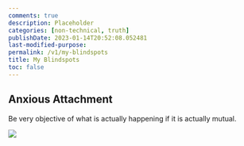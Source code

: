 ```yaml
---
comments: true
description: Placeholder 
categories: [non-technical, truth]
publishDate: 2023-01-14T20:52:08.052481
last-modified-purpose: 
permalink: /v1/my-blindspots
title: My Blindspots
toc: false
---
```


## Anxious Attachment

Be very objective of what is actually happening if it is actually mutual.

![](https://www.youtube.com/watch?v=3wc87y6an_g)
